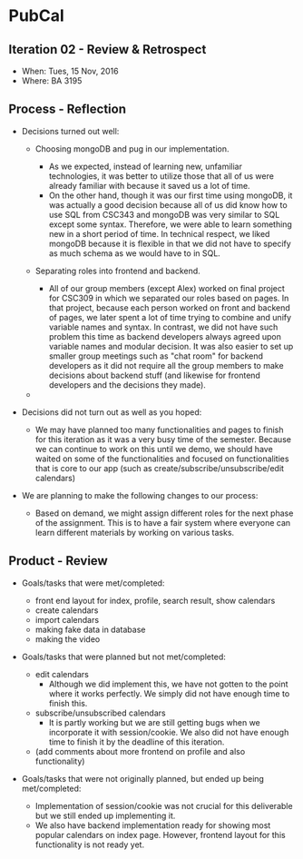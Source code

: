 # PubCal

## Iteration 02 - Review & Retrospect

 * When: Tues, 15 Nov, 2016
 * Where: BA 3195

## Process - Reflection

* Decisions turned out well:
    * Choosing mongoDB and pug in our implementation.
        * As we expected, instead of learning new, unfamiliar technologies, it was better to utilize those that 
          all of us were already familiar with because it saved us a lot of time. 
        * On the other hand, though it was our first time using mongoDB, it was actually a good decision because 
          all of us did know how to use SQL from CSC343 and mongoDB was very similar to SQL except some syntax.
          Therefore, we were able to learn something new in a short period of time. In technical respect, we liked
          mongoDB because it is flexible in that we did not have to specify as much schema as we would have to in SQL.

    * Separating roles into frontend and backend.
        * All of our group members (except Alex) worked on final project for CSC309 in which we separated our roles based on pages.
          In that project, because each person worked on front and backend of pages, we later spent a lot of time trying to combine and 
          unify variable names and syntax. In contrast, we did not have such problem this time as backend developers always agreed upon 
          variable names and modular decision. It was also easier to set up smaller group meetings such as "chat room" for backend developers
          as it did not require all the group members to make decisions about backend stuff (and likewise for frontend developers and the
          decisions they made).    

    *


* Decisions did not turn out as well as you hoped:
    *  We may have planned too many functionalities and pages to finish for this iteration as it was a very busy time of 
       the semester. Because we can continue to work on this until we demo, we should have waited on some of the functionalities
       and focused on functionalities that is core to our app (such as create/subscribe/unsubscribe/edit calendars)
    
* We are planning to make the following changes to our process:
    * Based on demand, we might assign different roles for the next phase of the assignment. This is to have a fair system where 
      everyone can learn different materials by working on various tasks.


## Product - Review

* Goals/tasks that were met/completed:
    * front end layout for index, profile, search result, show calendars
    * create calendars
    * import calendars
    * making fake data in database
    * making the video

* Goals/tasks that were planned but not met/completed:
    * edit calendars
        * Although we did implement this, we have not gotten to the point where it works
          perfectly. We simply did not have enough time to finish this. 
    * subscribe/unsubscribed calendars 
        * It is partly working but we are still getting bugs when we incorporate it with session/cookie. We also
          did not have enough time to finish it by the deadline of this iteration.
    * (add comments about more frontend on profile and also functionality)


* Goals/tasks that were not originally planned, but ended up being met/completed:
    * Implementation of session/cookie was not crucial for this deliverable but we still ended up implementing it.
    * We also have backend implementation ready for showing most popular calendars on index page. However, frontend
      layout for this functionality is not ready yet.
    

